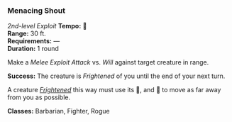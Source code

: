 ### Menacing Shout
*2nd-level Exploit*
**Tempo:** 🔷  
**Range:** 30 ft.  
**Requirements:** —  
**Duration:** 1 round  

Make a *Melee Exploit Attack* vs. *Will* against target creature in range.

**Success:** The creature is *Frightened* of you until the end of your next turn.

A creature *[Frightened]* this way must use its 🔷, and 🔷 to move as far away from you as possible.

**Classes:** Barbarian, Fighter, Rogue

[Frightened]: ../../Rules/Conditions/Frightened.md

